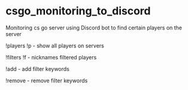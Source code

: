 # csgo_monitoring_to_discord
Monitoring cs go server using Discord bot to find certain players on the server

!players !p - show all players on servers

!filters !f - nicknames filtered players

!add - add filter keywords

!remove - remove filter keywords
